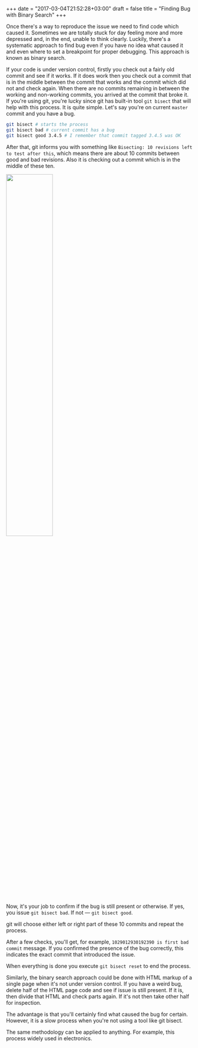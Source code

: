 +++
date = "2017-03-04T21:52:28+03:00"
draft = false
title = "Finding Bug with Binary Search"
+++

Once there's a way to reproduce the issue we need to find code which caused it. Sometimes we are totally stuck
for day feeling more and more depressed and, in the end, unable to think clearly. Luckily, there's a systematic approach
to find bug even if you have no idea what caused it and even where to set a breakpoint for proper debugging.
This approach is known as binary search.

If your code is under version control, firstly you check out a fairly old commit and see if it works. If it does work
then you check out a commit that is in the middle between the commit that works and the commit which did not and check
again. When there are no commits remaining in between the working and non-working commits, you arrived at the commit
that broke it. If you're using git, you're lucky since git has built-in tool `git bisect` that will help with this
process. It is quite simple. Let's say you're on current `master` commit and you have a bug.
  
```bash
git bisect # starts the process
git bisect bad # current commit has a bug
git bisect good 3.4.5 # I remember that commit tagged 3.4.5 was OK
```

After that, git informs you with something like `Bisecting: 10 revisions left to test after this`, which means
there are about 10 commits between good and bad revisions. Also it is checking out a commit which is in
the middle of these ten.

<img src="/img/posts/binary_search.png" width="50%" />

Now, it's your job to confirm if the bug is still present or otherwise. If yes, you issue
`git bisect bad`. If not &mdash; `git bisect good`.

git will choose either left or right part of these 10 commits and repeat the process.

After a few checks, you'll get, for example, `1029012930192390 is first bad commit` message.
If you confirmed the presence of the bug correctly, this indicates the exact commit that introduced the issue.


When everything is done you execute `git bisect reset` to end the process. 

Similarly, the binary search approach could be done with HTML markup of a single page when it's not under version control.
If you have a weird bug, delete half of the HTML page code and see if issue is still present.
If it is, then divide that HTML and check parts again. If it's not then take other half for inspection.

The advantage is that you'll certainly find what caused the bug for certain. However, it is a slow process when
you're not using a tool like git bisect.

The same methodology can be applied to anything. For example, this process widely used in electronics.
